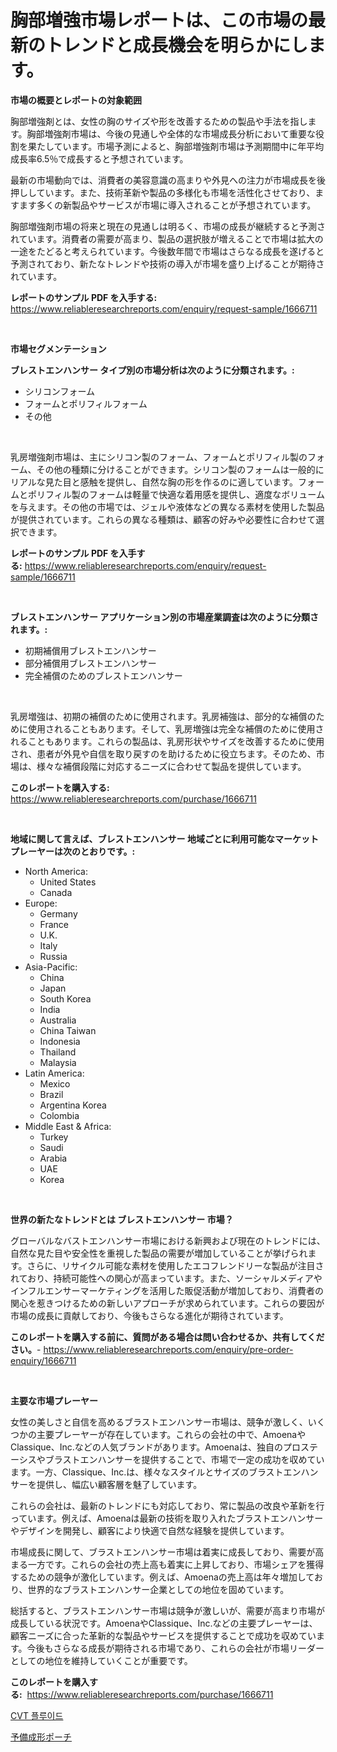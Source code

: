 <p><h1>胸部増強市場レポートは、この市場の最新のトレンドと成長機会を明らかにします。</h1></p><p><strong>市場の概要とレポートの対象範囲</strong></p>
<p><p>胸部増強剤とは、女性の胸のサイズや形を改善するための製品や手法を指します。胸部増強剤市場は、今後の見通しや全体的な市場成長分析において重要な役割を果たしています。市場予測によると、胸部増強剤市場は予測期間中に年平均成長率6.5％で成長すると予想されています。</p><p>最新の市場動向では、消費者の美容意識の高まりや外見への注力が市場成長を後押ししています。また、技術革新や製品の多様化も市場を活性化させており、ますます多くの新製品やサービスが市場に導入されることが予想されています。</p><p>胸部増強剤市場の将来と現在の見通しは明るく、市場の成長が継続すると予測されています。消費者の需要が高まり、製品の選択肢が増えることで市場は拡大の一途をたどると考えられています。今後数年間で市場はさらなる成長を遂げると予測されており、新たなトレンドや技術の導入が市場を盛り上げることが期待されています。</p></p>
<p><strong>レポートのサンプル PDF を入手する:</strong> <a href="https://www.reliableresearchreports.com/enquiry/request-sample/1666711">https://www.reliableresearchreports.com/enquiry/request-sample/1666711</a></p>
<p>&nbsp;</p>
<p><strong>市場セグメンテーション</strong></p>
<p><strong>ブレストエンハンサー タイプ別の市場分析は次のように分類されます。:</strong></p>
<p><ul><li>シリコンフォーム</li><li>フォームとポリフィルフォーム</li><li>その他</li></ul></p>
<p>&nbsp;</p>
<p><p>乳房増強剤市場は、主にシリコン製のフォーム、フォームとポリフィル製のフォーム、その他の種類に分けることができます。シリコン製のフォームは一般的にリアルな見た目と感触を提供し、自然な胸の形を作るのに適しています。フォームとポリフィル製のフォームは軽量で快適な着用感を提供し、適度なボリュームを与えます。その他の市場では、ジェルや液体などの異なる素材を使用した製品が提供されています。これらの異なる種類は、顧客の好みや必要性に合わせて選択できます。</p></p>
<p><strong>レポートのサンプル PDF を入手する:</strong>&nbsp;<a href="https://www.reliableresearchreports.com/enquiry/request-sample/1666711">https://www.reliableresearchreports.com/enquiry/request-sample/1666711</a></p>
<p>&nbsp;</p>
<p><strong> ブレストエンハンサー アプリケーション別の市場産業調査は次のように分類されます。:</strong></p>
<p><ul><li>初期補償用ブレストエンハンサー</li><li>部分補償用ブレストエンハンサー</li><li>完全補償のためのブレストエンハンサー</li></ul></p>
<p>&nbsp;</p>
<p><p>乳房増強は、初期の補償のために使用されます。乳房補強は、部分的な補償のために使用されることもあります。そして、乳房増強は完全な補償のために使用されることもあります。これらの製品は、乳房形状やサイズを改善するために使用され、患者が外見や自信を取り戻すのを助けるために役立ちます。そのため、市場は、様々な補償段階に対応するニーズに合わせて製品を提供しています。</p></p>
<p><strong>このレポートを購入する:</strong>&nbsp; <a href="https://www.reliableresearchreports.com/purchase/1666711">https://www.reliableresearchreports.com/purchase/1666711</a></p>
<p>&nbsp;</p>
<p><strong>地域に関して言えば、ブレストエンハンサー 地域ごとに利用可能なマーケットプレーヤーは次のとおりです。:</strong></p>
<p><ul>
    <li>
        North America:
        <ul>
            <li>United States</li>
            <li>Canada</li>
        </ul>
    </li>
    <li>
        Europe:
        <ul>
            <li>Germany</li>
            <li>France</li>
            <li>U.K.</li>
            <li>Italy</li>
            <li>Russia</li>
        </ul>
    </li>
    <li>
        Asia-Pacific:
        <ul>
            <li>China</li>
            <li>Japan</li>
            <li>South Korea</li>
            <li>India</li>
            <li>Australia</li>
            <li>China Taiwan</li>
            <li>Indonesia</li>
            <li>Thailand</li>
            <li>Malaysia</li>
        </ul>
    </li>
    <li>
        Latin America:
        <ul>
            <li>Mexico</li>
            <li>Brazil</li>
            <li>Argentina Korea</li>
            <li>Colombia</li>
        </ul>
    </li>
    <li>
        Middle East & Africa:
        <ul>
            <li>Turkey</li>
            <li>Saudi</li>
            <li>Arabia</li>
            <li>UAE</li>
            <li>Korea</li>
        </ul>
    </li>
    </ul></p>
<p>&nbsp;</p>
<p><strong>世界の新たなトレンドとは ブレストエンハンサー 市場？</strong></p>
<p><p>グローバルなバストエンハンサー市場における新興および現在のトレンドには、自然な見た目や安全性を重視した製品の需要が増加していることが挙げられます。さらに、リサイクル可能な素材を使用したエコフレンドリーな製品が注目されており、持続可能性への関心が高まっています。また、ソーシャルメディアやインフルエンサーマーケティングを活用した販促活動が増加しており、消費者の関心を惹きつけるための新しいアプローチが求められています。これらの要因が市場の成長に貢献しており、今後もさらなる進化が期待されています。</p></p>
<p><strong>このレポートを購入する前に、質問がある場合は問い合わせるか、共有してください。</strong>- <a href="https://www.reliableresearchreports.com/enquiry/pre-order-enquiry/1666711">https://www.reliableresearchreports.com/enquiry/pre-order-enquiry/1666711</a></p>
<p>&nbsp;</p>
<p><strong>主要な市場プレーヤー</strong></p>
<p><p>女性の美しさと自信を高めるブラストエンハンサー市場は、競争が激しく、いくつかの主要プレーヤーが存在しています。これらの会社の中で、AmoenaやClassique、Inc.などの人気ブランドがあります。Amoenaは、独自のプロステーシスやブラストエンハンサーを提供することで、市場で一定の成功を収めています。一方、Classique、Inc.は、様々なスタイルとサイズのブラストエンハンサーを提供し、幅広い顧客層を魅了しています。</p><p>これらの会社は、最新のトレンドにも対応しており、常に製品の改良や革新を行っています。例えば、Amoenaは最新の技術を取り入れたブラストエンハンサーやデザインを開発し、顧客により快適で自然な経験を提供しています。</p><p>市場成長に関して、ブラストエンハンサー市場は着実に成長しており、需要が高まる一方です。これらの会社の売上高も着実に上昇しており、市場シェアを獲得するための競争が激化しています。例えば、Amoenaの売上高は年々増加しており、世界的なブラストエンハンサー企業としての地位を固めています。</p><p>総括すると、ブラストエンハンサー市場は競争が激しいが、需要が高まり市場が成長している状況です。AmoenaやClassique、Inc.などの主要プレーヤーは、顧客ニーズに合った革新的な製品やサービスを提供することで成功を収めています。今後もさらなる成長が期待される市場であり、これらの会社が市場リーダーとしての地位を維持していくことが重要です。</p></p>
<p><strong>このレポートを購入する:</strong>&nbsp;&nbsp;<a href="https://www.reliableresearchreports.com/purchase/1666711">https://www.reliableresearchreports.com/purchase/1666711</a></p>
<p><p><a href="https://github.com/wallacBahrtyinger567686/Market-Research-Report-List-1/blob/main/774477313258.md">CVT 플루이드</a></p><p><a href="https://github.com/EthanMorar2011/Market-Research-Report-List-1/blob/main/757556314173.md">予備成形ポーチ</a></p></p>
